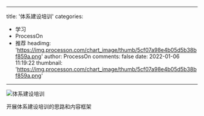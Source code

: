 
---
title: '体系建设培训'
categories: 
 - 学习
 - ProcessOn
 - 推荐
headimg: 'https://img.processon.com/chart_image/thumb/5cf07a98e4b05d5b38bf859a.png'
author: ProcessOn
comments: false
date: 2022-01-06 11:19:22
thumbnail: 'https://img.processon.com/chart_image/thumb/5cf07a98e4b05d5b38bf859a.png'
---

<div>   
<img class="thumb" alt="体系建设培训" src="https://img.processon.com/chart_image/thumb/5cf07a98e4b05d5b38bf859a.png" referrerpolicy="no-referrer">
<p>开展体系建设培训的思路和内容框架</p>  
</div>
            